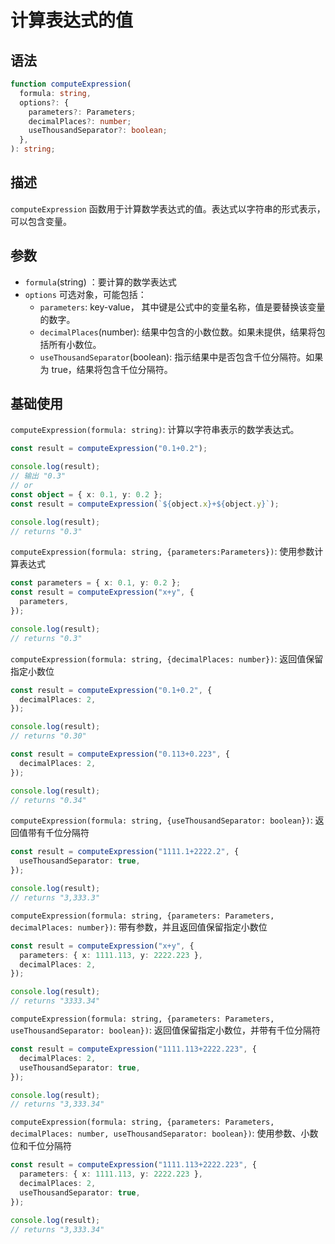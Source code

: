 # 计算表达式的值

## 语法

```ts
function computeExpression(
  formula: string,
  options?: {
    parameters?: Parameters;
    decimalPlaces?: number;
    useThousandSeparator?: boolean;
  },
): string;
```

## 描述

`computeExpression` 函数用于计算数学表达式的值。表达式以字符串的形式表示，可以包含变量。

## 参数

- `formula`(string) ：要计算的数学表达式
- `options` 可选对象，可能包括：
  - `parameters`: key-value， 其中键是公式中的变量名称，值是要替换该变量的数字。
  - `decimalPlaces`(number): 结果中包含的小数位数。如果未提供，结果将包括所有小数位。
  - `useThousandSeparator`(boolean): 指示结果中是否包含千位分隔符。如果为 true，结果将包含千位分隔符。

## 基础使用

`computeExpression(formula: string)`: 计算以字符串表示的数学表达式。

```ts
const result = computeExpression("0.1+0.2");

console.log(result);
// 输出 "0.3"
// or
const object = { x: 0.1, y: 0.2 };
const result = computeExpression(`${object.x}+${object.y}`);

console.log(result);
// returns "0.3"
```

`computeExpression(formula: string, {parameters:Parameters})`: 使用参数计算表达式

```ts
const parameters = { x: 0.1, y: 0.2 };
const result = computeExpression("x+y", {
  parameters,
});

console.log(result);
// returns "0.3"
```

`computeExpression(formula: string, {decimalPlaces: number})`: 返回值保留指定小数位

```ts
const result = computeExpression("0.1+0.2", {
  decimalPlaces: 2,
});

console.log(result);
// returns "0.30"

const result = computeExpression("0.113+0.223", {
  decimalPlaces: 2,
});

console.log(result);
// returns "0.34"
```

`computeExpression(formula: string, {useThousandSeparator: boolean})`: 返回值带有千位分隔符

```ts
const result = computeExpression("1111.1+2222.2", {
  useThousandSeparator: true,
});

console.log(result);
// returns "3,333.3"
```

`computeExpression(formula: string, {parameters: Parameters, decimalPlaces: number})`: 带有参数，并且返回值保留指定小数位

```ts
const result = computeExpression("x+y", {
  parameters: { x: 1111.113, y: 2222.223 },
  decimalPlaces: 2,
});

console.log(result);
// returns "3333.34"
```

`computeExpression(formula: string, {parameters: Parameters, useThousandSeparator: boolean})`: 返回值保留指定小数位，并带有千位分隔符

```ts
const result = computeExpression("1111.113+2222.223", {
  decimalPlaces: 2,
  useThousandSeparator: true,
});

console.log(result);
// returns "3,333.34"
```

`computeExpression(formula: string, {parameters: Parameters, decimalPlaces: number, useThousandSeparator: boolean})`: 使用参数、小数位和千位分隔符

```ts
const result = computeExpression("1111.113+2222.223", {
  parameters: { x: 1111.113, y: 2222.223 },
  decimalPlaces: 2,
  useThousandSeparator: true,
});

console.log(result);
// returns "3,333.34"
```
